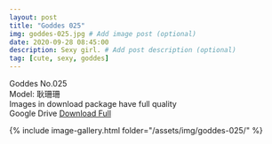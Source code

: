 ```yaml
---
layout: post
title: "Goddes 025"
img: goddes-025.jpg # Add image post (optional)
date: 2020-09-28 08:45:00
description: Sexy girl. # Add post description (optional)
tag: [cute, sexy, goddes]
---
```

Goddes No.025  
Model: 耿珊珊                          
Images in download package have full quality                    
Google Drive [Download Full](http://gestyy.com/eeXV3z)

{% include image-gallery.html folder="/assets/img/goddes-025/" %}
